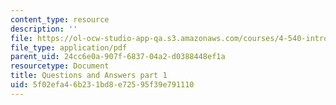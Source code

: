 ```yaml
---
content_type: resource
description: ''
file: https://ol-ocw-studio-app-qa.s3.amazonaws.com/courses/4-540-introduction-to-shape-grammars-i-fall-2018/5f02efa46b231bd8e72595f39e791110_MIT4_540F18_qa1.pdf
file_type: application/pdf
parent_uid: 24cc6e0a-907f-6837-04a2-d0388448ef1a
resourcetype: Document
title: Questions and Answers part 1
uid: 5f02efa4-6b23-1bd8-e725-95f39e791110
---
```

